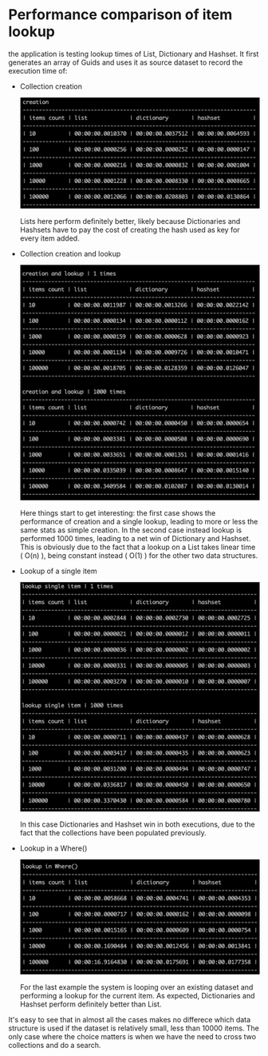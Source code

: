 # Performance comparison of item lookup

the application is testing lookup times of List, Dictionary and Hashset.
It first generates an array of Guids and uses it as source dataset to record the execution time of:

- Collection creation

  ![alt text](https://github.com/mizrael/collections-lookup/raw/master/creation.png "Collection creation")

  Lists here perform definitely better, likely because Dictionaries and Hashsets have to pay the cost of creating the hash used as key for every item added.

- Collection creation and lookup

  ![alt text](https://github.com/mizrael/collections-lookup/raw/master/creation_lookup.png "Collection creation and lookup")

  Here things start to get interesting: the first case shows the performance of creation and a single lookup, leading to more or less the same stats as simple creation. In the second case instead lookup is performed 1000 times, leading to a net win of Dictionary and Hashset. This is obviously due to the fact that a lookup on a List takes linear time ( O(n) ), being constant instead ( O(1) ) for the other two data structures.

- Lookup of a single item

  ![alt text](https://github.com/mizrael/collections-lookup/raw/master/lookup.png "Lookup of a single item")

  In this case Dictionaries and Hashset win in both executions, due to the fact that the collections have been populated previously.

- Lookup in a Where()

  ![alt text](https://github.com/mizrael/collections-lookup/raw/master/lookup_where.png "Lookup in a Where()")

  For the last example the system is looping over an existing dataset and performing a lookup for the current item. As expected, Dictionaries and Hashset perform definitely better than List.
  

It's easy to see that in almost all the cases makes no differece which data structure is used if the dataset is relatively small, less than 10000 items. The only case where the choice matters is when we have the need to cross two collections and do a search.
